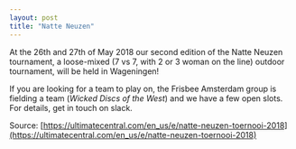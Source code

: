 ```yaml
---
layout: post
title: "Natte Neuzen"
---
```


At the 26th and 27th of May 2018 our second edition of the Natte Neuzen tournament, a loose-mixed (7 vs 7, with 2 or 3 woman on the line) outdoor tournament, will be held in Wageningen!

If you are looking for a team to play on, the Frisbee Amsterdam group is fielding
a team (_Wicked Discs of the West_) and we have a few open slots. For details, get
in touch on slack.

Source: [https://ultimatecentral.com/en_us/e/natte-neuzen-toernooi-2018](https://ultimatecentral.com/en_us/e/natte-neuzen-toernooi-2018)
